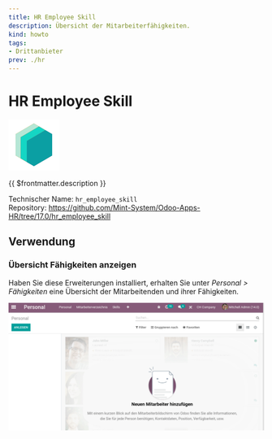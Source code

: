 ```yaml
---
title: HR Employee Skill
description: Übersicht der Mitarbeiterfähigkeiten.
kind: howto
tags:
- Drittanbieter
prev: ./hr
---
```

# HR Employee Skill
![icon_oms_box](attachments/icons_odoo_mint_system.png)

{{ $frontmatter.description }}

Technischer Name: `hr_employee_skill`\
Repository: <https://github.com/Mint-System/Odoo-Apps-HR/tree/17.0/hr_employee_skill>

## Verwendung

### Übersicht Fähigkeiten anzeigen

Haben Sie diese Erweiterungen installiert, erhalten Sie unter *Personal > Fähigkeiten* eine Übersicht der Mitarbeitenden und ihrer Fähigkeiten.

![HR Employee Skill](attachments/HR%20Employee%20Skill.gif)